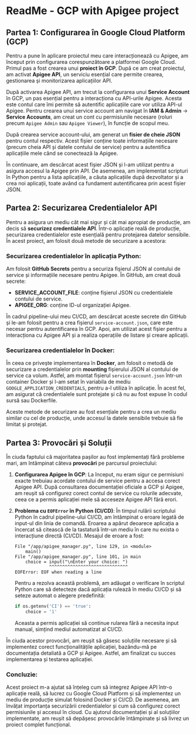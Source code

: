# ReadMe - GCP with Apigee project

## Partea 1: Configurarea în Google Cloud Platform (GCP)

Pentru a pune în aplicare proiectul meu care interacționează cu Apigee, am început prin configurarea corespunzătoare a platformei Google Cloud. Primul pas a fost crearea unui **proiect în GCP**. După ce am creat proiectul, am activat **Apigee API**, un serviciu esențial care permite crearea, gestionarea și monitorizarea aplicațiilor API.

După activarea Apigee API, am trecut la configurarea unui **Service Account** în GCP, un pas esențial pentru a interacționa cu API-urile Apigee. Acesta este contul care îmi permite să autentific aplicațiile care vor utiliza API-ul Apigee. Pentru crearea unui service account am navigat în **IAM & Admin** → **Service Accounts**, am creat un cont cu permisiunile necesare (roluri precum `Apigee Admin` sau `Apigee Viewer`), în funcție de scopul meu.

După crearea service account-ului, am generat un **fisier de cheie JSON** pentru contul respectiv. Acest fișier conține toate informațiile necesare (precum cheia API și datele contului de service) pentru a autentifica aplicațiile mele când se conectează la Apigee.

În continuare, am descărcat acest fișier JSON și l-am utilizat pentru a asigura accesul la Apigee prin API. De asemenea, am implementat scripturi în Python pentru a lista aplicațiile, a căuta aplicațiile după dezvoltator și a crea noi aplicații, toate având ca fundament autentificarea prin acest fișier JSON.

## Partea 2: Securizarea Credentialelor API

Pentru a asigura un mediu cât mai sigur și cât mai apropiat de producție, am decis să **securizez credentialele API**. Într-o aplicație reală de producție, securizarea credentialelor este esențială pentru protejarea datelor sensibile. În acest proiect, am folosit două metode de securizare a acestora:

### Securizarea credentialelor în aplicația Python:
Am folosit **GitHub Secrets** pentru a securiza fișierul JSON al contului de service și informațiile necesare pentru Apigee. În GitHub, am creat două secrete:
- **SERVICE_ACCOUNT_FILE**: conține fișierul JSON cu credentialele contului de service.
- **APIGEE_ORG**: conține ID-ul organizației Apigee.

În cadrul pipeline-ului meu CI/CD, am descărcat aceste secrete din GitHub și le-am folosit pentru a crea fișierul `service-account.json`, care este necesar pentru autentificarea în GCP. Apoi, am utilizat acest fișier pentru a interacționa cu Apigee API și a realiza operațiile de listare și creare aplicații.

### Securizarea credentialelor în Docker:
În ceea ce privește implementarea în **Docker**, am folosit o metodă de securizare a credentialelor prin **mounting** fișierului JSON al contului de service ca volum. Astfel, am montat fișierul `service-account.json` într-un container Docker și l-am setat în variabila de mediu `GOOGLE_APPLICATION_CREDENTIALS`, pentru a-l utiliza în aplicație. În acest fel, am asigurat că credentialele sunt protejate și că nu au fost expuse în codul sursă sau Dockerfile.

Aceste metode de securizare au fost esențiale pentru a crea un mediu similar cu cel de producție, unde accesul la datele sensibile trebuie să fie limitat și protejat.

## Partea 3: Provocări și Soluții

În ciuda faptului că majoritatea pașilor au fost implementați fără probleme mari, am întâmpinat câteva **provocări** pe parcursul proiectului:

1. **Configurarea Apigee în GCP**: La început, nu eram sigur ce permisiuni exacte trebuiau acordate contului de service pentru a accesa corect Apigee API. După consultarea documentației oficiale a GCP și Apigee, am reușit să configurez corect contul de service cu rolurile adecvate, ceea ce a permis aplicației mele să acceseze Apigee API fără erori.

2. **Problema cu `EOFError` în Python (CI/CD)**: În timpul rulării scriptului Python în cadrul pipeline-ului CI/CD, am întâmpinat o eroare legată de input-ul din linia de comandă. Eroarea a apărut deoarece aplicația a încercat să citească de la tastatură într-un mediu în care nu exista o interacțiune directă (CI/CD). Mesajul de eroare a fost:
   ```
   File "/app/apigee_manager.py", line 129, in <module>
       main()
   File "/app/apigee_manager.py", line 101, in main
       choice = input("\nEnter your choice: ")
                ^^^^^^^^^^^^^^^^^^^^^^^^^^^^^^
   EOFError: EOF when reading a line
   ```
   Pentru a rezolva această problemă, am adăugat o verificare în scriptul Python care să detecteze dacă aplicația rulează în mediu CI/CD și să seteze automat o alegere predefinită:
   ```python
   if os.getenv('CI') == 'true':
       choice = '1'
   ```
   Aceasta a permis aplicației să continue rularea fără a necesita input manual, simțind mediul automatizat al CI/CD.

În ciuda acestor provocări, am reușit să găsesc soluțiile necesare și să implementez corect funcționalitățile aplicației, bazându-mă pe documentația detaliată a GCP și Apigee. Astfel, am finalizat cu succes implementarea și testarea aplicației.

### Concluzie:
Acest proiect m-a ajutat să înțeleg cum să integrez Apigee API într-o aplicație reală, să lucrez cu Google Cloud Platform și să implementez un mediu de producție simulat folosind Docker și CI/CD. De asemenea, am învățat importanța securizării credentialelor și cum să configurez corect permisiunile și accesul în cloud. Cu ajutorul documentației și al soluțiilor implementate, am reușit să depășesc provocările întâmpinate și să livrez un proiect complet funcțional.
